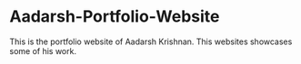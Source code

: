 # Aadarsh-Portfolio-Website

This is the portfolio website of Aadarsh Krishnan. This websites showcases some of his work.

